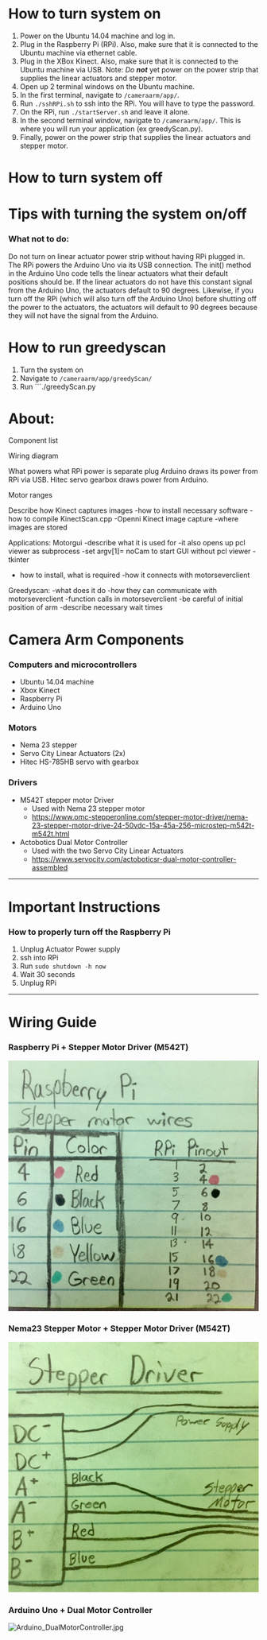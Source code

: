 # How to turn system on #
1. Power on the Ubuntu 14.04 machine and log in. 
2. Plug in the Raspberry Pi (RPi). Also, make sure that it is connected to the Ubuntu machine via ethernet cable.
3. Plug in the XBox Kinect. Also, make sure that it is connected to the Ubuntu machine via USB.
   Note: _Do **not**_ yet power on the power strip that supplies the linear actuators and stepper motor.
4. Open up 2 terminal windows on the Ubuntu machine.
5. In the first terminal, navigate to `/cameraarm/app/`.
6. Run `./sshRPi.sh` to ssh into the RPi. You will have to type the password.
7. On the RPi, run `./startServer.sh` and leave it alone. 
8. In the second terminal window, navigate to `/cameraarm/app/`. This is where you will run your application (ex greedyScan.py).
9. Finally, power on the power strip that supplies the linear actuators and stepper motor.

# How to turn system off # 

# Tips with turning the system on/off #
### What not to do: ###
Do not turn on linear actuator power strip without having RPi plugged in. The RPi powers the Arduino Uno via its USB connection. The init() method in the Arduino Uno code tells the linear actuators what their default positions should be. If the linear actuators do not have this constant signal from the Arduino Uno, the actuators default to 90 degrees. 
Likewise, if you turn off the RPi (which will also turn off the Arduino Uno) before shutting off the power to the actuators, the actuators will default to 90 degrees because they will not have the signal from the Arduino. 


# How to run greedyscan #
1. Turn the system on
2. Navigate to ```/cameraarm/app/greedyScan/```
3. Run ```./greedyScan.py

# About: #

Component list

Wiring diagram

What powers what
RPi power is separate plug
Arduino draws its power from RPi via USB. 
Hitec servo gearbox draws power from Arduino. 

Motor ranges

Describe how Kinect captures images 
-how to install necessary software
-how to compile KinectScan.cpp
-Openni Kinect image capture
-where images are stored

Applications:
Motorgui
-describe what it is used for
-it also opens up pcl viewer as subprocess
   -set argv[1]= noCam to start GUI without pcl viewer
-tkinter
   - how to install, what is required
-how it connects with motorseverclient

Greedyscan:
-what does it do
-how they can communicate with motorseverclient
-function calls in motorseverclient
-be careful of initial position of arm 
-describe necessary wait times



# Camera Arm Components #
### Computers and microcontrollers ###
* Ubuntu 14.04 machine
* Xbox Kinect
* Raspberry Pi
* Arduino Uno

### Motors ###
* Nema 23 stepper
* Servo City Linear Actuators (2x)
* Hitec HS-785HB servo with gearbox

### Drivers ###
* M542T stepper motor Driver
	* Used with Nema 23 stepper motor
	* https://www.omc-stepperonline.com/stepper-motor-driver/nema-23-stepper-motor-drive-24-50vdc-15a-45a-256-microstep-m542t-m542t.html
* Actobotics Dual Motor Controller
	* Used with the two Servo City Linear Actuators
	* https://www.servocity.com/actoboticsr-dual-motor-controller-assembled 
_____
# Important Instructions #
### How to properly turn off the Raspberry Pi ###
1. Unplug Actuator Power supply
2. ssh into RPi
3. Run `sudo shutdown -h now`
4. Wait 30 seconds
5. Unplug RPi
_____
# Wiring Guide #
### Raspberry Pi + Stepper Motor Driver (M542T)
![RPi_M542T](/resources/RPi_M542T.jpg)
### Nema23 Stepper Motor + Stepper Motor Driver (M542T)
![Nema23_M542T](/resources/Nema23_M542T.jpg)
### Arduino Uno + Dual Motor Controller
![Arduino_DualMotorController.jpg](/resources/Arduino_DualMotorController.jpg.jpg)